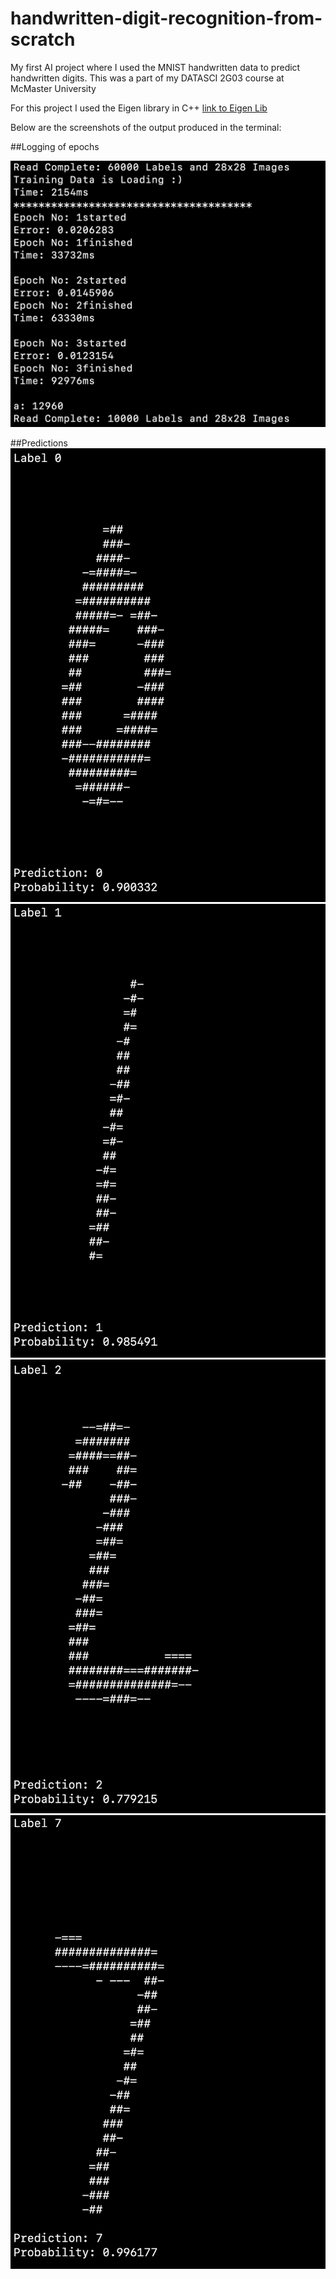 # handwritten-digit-recognition-from-scratch
My first AI project where I used the MNIST handwritten data to predict handwritten digits. This was a part of my DATASCI 2G03 course at McMaster University

For this project I used the Eigen library in C++ [link to Eigen Lib](https://eigen.tuxfamily.org/dox/GettingStarted.html)

Below are the screenshots of the output produced in the terminal:

##Logging of epochs

![logging the epochs](https://github.com/jay-esh/handwritten-digit-recognition-from-scratch/blob/main/screenshots/Screenshot%202022-12-08%20at%2010.12.42%20PM.png)

##Predictions
![Predictions](https://github.com/jay-esh/handwritten-digit-recognition-from-scratch/blob/main/screenshots/testing0.png)
![Predictions](https://github.com/jay-esh/handwritten-digit-recognition-from-scratch/blob/main/screenshots/testing1.png)
![Predictions](https://github.com/jay-esh/handwritten-digit-recognition-from-scratch/blob/main/screenshots/testing2.png)
![Predictions](https://github.com/jay-esh/handwritten-digit-recognition-from-scratch/blob/main/screenshots/testing7.png)
